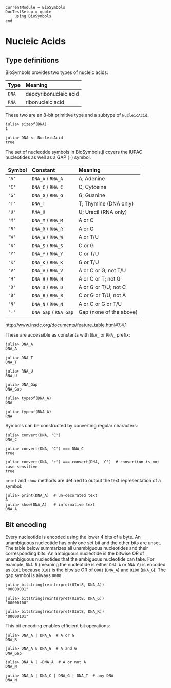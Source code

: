 ```@meta
CurrentModule = BioSymbols
DocTestSetup = quote
    using BioSymbols
end
```

Nucleic Acids
=============

Type definitions
----------------

BioSymbols provides two types of nucleic acids:

| Type  | Meaning               |
| :---- | :-------------------- |
| `DNA` | deoxyribonucleic acid |
| `RNA` | ribonucleic acid      |

These two are an 8-bit primitive type and a subtype of `NucleicAcid`.

```jldoctest
julia> sizeof(DNA)
1

julia> DNA <: NucleicAcid
true

```

The set of nucleotide symbols in BioSymbols.jl covers the IUPAC nucleotides
as well as a GAP (`-`) symbol.

| Symbol | Constant              | Meaning                    |
| :----- | :-------------------- | :------------------------- |
| `'A'`  | `DNA_A` / `RNA_A`     | A; Adenine                 |
| `'C'`  | `DNA_C` / `RNA_C`     | C; Cytosine                |
| `'G'`  | `DNA_G` / `RNA_G`     | G; Guanine                 |
| `'T'`  | `DNA_T`               | T; Thymine (DNA only)      |
| `'U'`  | `RNA_U`               | U; Uracil (RNA only)       |
| `'M'`  | `DNA_M` / `RNA_M`     | A or C                     |
| `'R'`  | `DNA_R` / `RNA_R`     | A or G                     |
| `'W'`  | `DNA_W` / `RNA_W`     | A or T/U                   |
| `'S'`  | `DNA_S` / `RNA_S`     | C or G                     |
| `'Y'`  | `DNA_Y` / `RNA_Y`     | C or T/U                   |
| `'K'`  | `DNA_K` / `RNA_K`     | G or T/U                   |
| `'V'`  | `DNA_V` / `RNA_V`     | A or C or G; not T/U       |
| `'H'`  | `DNA_H` / `RNA_H`     | A or C or T; not G         |
| `'D'`  | `DNA_D` / `RNA_D`     | A or G or T/U; not C       |
| `'B'`  | `DNA_B` / `RNA_B`     | C or G or T/U; not A       |
| `'N'`  | `DNA_N` / `RNA_N`     | A or C or G or T/U         |
| `'-'`  | `DNA_Gap` / `RNA_Gap` | Gap (none of the above)    |

<http://www.insdc.org/documents/feature_table.html#7.4.1>

These are accessible as constants with `DNA_` or `RNA_` prefix:
```jldoctest
julia> DNA_A
DNA_A

julia> DNA_T
DNA_T

julia> RNA_U
RNA_U

julia> DNA_Gap
DNA_Gap

julia> typeof(DNA_A)
DNA

julia> typeof(RNA_A)
RNA

```

Symbols can be constructed by converting regular characters:
```jldoctest
julia> convert(DNA, 'C')
DNA_C

julia> convert(DNA, 'C') === DNA_C
true

julia> convert(DNA, 'c') === convert(DNA, 'C')  # convertion is not case-sensitive
true

```

`print` and `show` methods are defined to output the text representation of a symbol:
```jldoctest
julia> print(DNA_A)  # un-decorated text
A
julia> show(DNA_A)   # informative text
DNA_A
```


Bit encoding
------------

Every nucleotide is encoded using the lower 4 bits of a byte. An unambiguous
nucleotide has only one set bit and the other bits are unset. The table below
summarizes all unambiguous nucleotides and their corresponding bits. An
ambiguous nucleotide is the bitwise OR of unambiguous nucleotides that the
ambiguous nucleotide can take. For example, `DNA_R` (meaning the nucleotide is
either `DNA_A` or `DNA_G`) is encoded as `0101` because `0101` is the bitwise OR
of `0001` (`DNA_A`) and `0100` (`DNA_G`). The gap symbol is always `0000`.

```jldoctest
julia> bitstring(reinterpret(UInt8, DNA_A))
"00000001"

julia> bitstring(reinterpret(UInt8, DNA_G))
"00000100"

julia> bitstring(reinterpret(UInt8, DNA_R))
"00000101"

```

This bit encoding enables efficient bit operations:

```jldoctest
julia> DNA_A | DNA_G  # A or G
DNA_R

julia> DNA_A & DNA_G  # A and G
DNA_Gap

julia> DNA_A | ~DNA_A  # A or not A
DNA_N

julia> DNA_A | DNA_C | DNA_G | DNA_T  # any DNA
DNA_N

```

